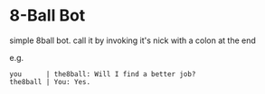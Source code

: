 8-Ball Bot
==========

simple 8ball bot.
call it by invoking it's nick with a colon at the end

e.g.

	you      | the8ball: Will I find a better job?
	the8ball | You: Yes.
